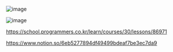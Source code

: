 ![image](https://user-images.githubusercontent.com/84365977/178674815-52f96322-db6b-4a1f-9b70-51d38ce7c4a6.png)

![image](https://user-images.githubusercontent.com/84365977/178674959-4b1f8406-92ac-4a89-b266-9e7f0b3308f5.png)

https://school.programmers.co.kr/learn/courses/30/lessons/86971

https://www.notion.so/6eb5277894df49499bdeaf7be3ec7da9
